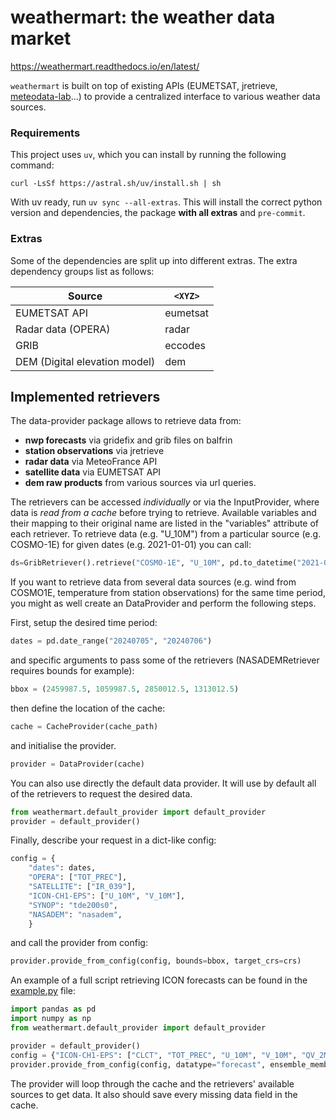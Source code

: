 # weathermart: the weather data market
https://weathermart.readthedocs.io/en/latest/

`weathermart` is built on top of existing APIs (EUMETSAT, jretrieve, [meteodata-lab](https://github.com/MeteoSwiss/meteodata-lab.git)...) to provide a centralized interface to various weather data sources. 

### Requirements

This project uses `uv`, which you can install by running the following command:
```
curl -LsSf https://astral.sh/uv/install.sh | sh
```

With uv ready, run `uv sync --all-extras`. This will install the correct python version and dependencies, the package **with all extras** and `pre-commit`.

### Extras

Some of the dependencies are split up into different extras. The extra dependency groups list as follows:

| Source  | `<XYZ>` |
| -------- | ------- |
| EUMETSAT API | eumetsat |
| Radar data (OPERA) | radar |
| GRIB | eccodes |
| DEM (Digital elevation model) | dem |

## Implemented retrievers

The data-provider package allows to retrieve data from:

- **nwp forecasts** via gridefix and grib files on balfrin
- **station observations** via jretrieve
- **radar data** via MeteoFrance API
- **satellite data** via EUMETSAT API
- **dem raw products** from various sources via url queries.

The retrievers can be accessed _individually_ or via the InputProvider, where data is _read from a cache_ before trying to retrieve. Available variables and their mapping to their original name are listed in the "variables" attribute of each retriever. To retrieve data (e.g. "U_10M") from a particular source (e.g. COSMO-1E) for given dates (e.g. 2021-01-01) you can call:
```python
ds=GribRetriever().retrieve("COSMO-1E", "U_10M", pd.to_datetime("2021-01-01"))
```

If you want to retrieve data from several data sources (e.g. wind from COSMO1E, temperature from station observations) for the same time period, you might as well create an DataProvider and perform the following steps.

First, setup the desired time period:
```python
dates = pd.date_range("20240705", "20240706")
```
and specific arguments to pass some of the retrievers (NASADEMRetriever requires bounds for example):
```python
bbox = (2459987.5, 1059987.5, 2850012.5, 1313012.5)
```

then define the location of the cache:
```python
cache = CacheProvider(cache_path)
```

and initialise the provider.

```python
provider = DataProvider(cache)
```
You can also use directly the default data provider. It will use by default all of the retrievers to request the desired data.
```python
from weathermart.default_provider import default_provider
provider = default_provider()
```

Finally, describe your request in a dict-like config:
```python
config = {
    "dates": dates,
    "OPERA": ["TOT_PREC"],
    "SATELLITE": ["IR_039"],
    "ICON-CH1-EPS": ["U_10M", "V_10M"],
    "SYNOP": "tde200s0",
    "NASADEM": "nasadem",
    }
```

and call the provider from config:
```python
provider.provide_from_config(config, bounds=bbox, target_crs=crs)
```

An example of a full script retrieving ICON forecasts can be found in the [example.py](example.py) file:
```python
import pandas as pd
import numpy as np
from weathermart.default_provider import default_provider

provider = default_provider()
config = {"ICON-CH1-EPS": ["CLCT", "TOT_PREC", "U_10M", "V_10M", "QV_2M", "T_2M", "P", "SP"], "dates": pd.date_range("2023-08-01", "2024-09-09")}
provider.provide_from_config(config, datatype="forecast", ensemble_members=0, step_hours=np.arange(1,13))
```
The provider will loop through the cache and the retrievers' available sources to get data. It also should save every missing data field in the cache.
